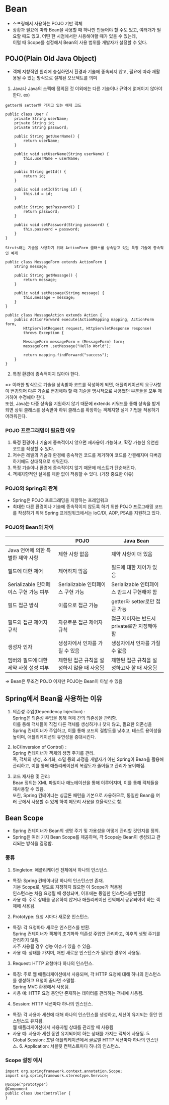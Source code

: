 # Bean

- 스프링에서 사용하는 POJO 기반 객체
- 상황과 필요에 따라 Bean을 사용할 때 하나만 만들어야 할 수도 있고, 여러개가 필요할 때도 있고, 어떤 한 시점에서만 사용해야할 때가 있을 수 있는데,  <br>
이럴 때 Scope를 설정해서 Bean의 사용 범위를 개발자가 설정할 수 있다.

## POJO(Plain Old Java Object)
- 객체 지향적인 원리에 충실하면서 환경과 기술에 종속되지 않고, 필요에 따라 재활용될 수 있는 방식으로 설계된 오브젝트를 의미
1. Java나 Java의 스펙에 정의된 것 이외에는 다른 기술이나 규약에 얽매이지 않아야 한다.
ex)
```
getter와 setter만 가지고 있는 예제 코드

public class User {
    private String userName;
    private String id;
    private String password;

    public String getUserName() {
        return userName;
    }

    public void setUserName(String userName) {
        this.userName = userName;
    }

    public String getId() {
        return id;
    }

    public void setId(String id) {
        this.id = id;
    }

    public String getPassword() {
        return password;
    }

    public void setPassword(String password) {
        this.password = password;
    }
}
```

```
Struts라는 기술을 사용하기 위해 ActionForm 클래스를 상속받고 있는 특정 기술에 종속적인 예제

public class MessageForm extends ActionForm {
    String message;

    public String getMessage() {
        return message;
    }

    public void setMessage(String message) {
        this.message = message;
    }
}

public class MessageAction extends Action {
    public ActionForward execute(ActionMapping mapping, ActionForm form,
        HttpServletRequest request, HttpServletResponse response)
        throws Exception {

        MessageForm messageForm = (MessageForm) form;
        messageForm .setMessage("Hello World");

        return mapping.findForward("success");
    }
}
```
2. 특정 환경에 종속적이지 않아야 한다.  <br>

=> 이러한 방식으로 기술을 상속받아 코드를 작성하게 되면, 애플리케이션의 요구사항이 변경되어 다른 기술로 변경해야 할 때 기술을 명시적으로 사용했던 부분들을 모두 제거하여 수정해야 한다.  <br>
   또한, Java는 다중 상속을 지원하지 않기 때문에 extends 키워드를 통해 상속을 받게 되면 상위 클래스를 상속받아 하위 클래스를 확장하는 객체지향 설계 기법을 적용하기 어려워진다.

### POJO 프로그래밍이 필요한 이유
1. 특정 환경이나 기술에 종속적이지 않으면 재사용이 가능하고, 확장 가능한 유연한 코드를 작성할 수 있다.
2. 저수준 레벨의 기술과 환경에 종속적인 코드를 제거하여 코드를 간결해지며 디버깅하기에도 상대적으로 쉬워진다.
3. 특정 기술이나 환경에 종속적이지 않기 때문에 테스트가 단순해진다.
4. 객체지향적인 설계를 제한 없이 적용할 수 있다. (가장 중요한 이유)

### POJO와 Spring의 관계
- Spring은 POJO 프로그래밍을 지향하는 프레임워크
- 최대한 다른 환경이나 기술에 종속적이지 않도록 하기 위한 POJO 프로그래밍 코드를 작성하기 위해 Spring 프레임워크에서는 IoC/DI, AOP, PSA를 지원하고 있다.

### POJO와 Bean의 차이 
|                                           | POJO                                        | Java Bean                                   |
|--------------------------------------------|---------------------------------------------|---------------------------------------------|
| Java 언어에 의한 특별한 제약 사항             | 제한 사항 없음                               | 제약 사항이 더 있음                           |
| 필드에 대한 제어                              | 제어하지 않음                                | 필드에 대한 제어가 있음                       |
| Serializable 인터페이스 구현 가능 여부       | Serializable 인터페이스 구현 가능              | Serializable 인터페이스 반드시 구현해야 함     |
| 필드 접근 방식                                | 이름으로 접근 가능                             | getter와 setter로만 접근 가능                  |
| 필드의 접근 제어자 규칙                       | 자유로운 접근 제어자 규칙                       | 접근 제어자는 반드시 private로만 지정해야 함    |
| 생성자 인자                                   | 생성자에서 인자를 가질 수 있음                  | 생성자에서 인자를 가질 수 없음                 |
| 멤버와 필드에 대한 제약 사항 설정 여부       | 제한된 접근 규칙을 설정하지 않을 때 사용됨     | 제한된 접근 규칙을 설정하고자 할 때 사용됨      |

=> Bean은 무조건 POJO 이지만 POJO는 Bean이 아닐 수 있음

## Spring에서 Bean을 사용하는 이유
1. 의존성 주입(Dependency Injection) :  <br>
Spring은 의존성 주입을 통해 객체 간의 의존성을 관리함.  <br>
이를 통해 객체들이 직접 다른 객체를 생성하거나 찾지 않고, 필요한 의존성을 Spring 컨테이너가 주입하고, 이를 통해 코드의 결합도를 낮추고, 테스트 용이성을 높이며, 애플리케이션의 유연성을 증대시킨다.


2. IoC(Inversion of Control) :  <br>
Spring 컨테이너가 객체의 생명 주기를 관리.  <br>
즉, 객체의 생성, 초기화, 소멸 등의 과정을 개발자가 아닌 Spring이 Bean을 활용해 관리하고, 이를 통해 애플리케이션의 복잡도가 줄어들고 관리가 용이해짐.


3. 코드 재사용 및 관리:  <br>
Bean 정의는 XML 파일이나 애노테이션을 통해 이루어지며, 이를 통해 객체들을 재사용할 수 있음.  <br>
또한, Spring 컨테이너는 싱글톤 패턴을 기본으로 사용하므로, 동일한 Bean을 여러 곳에서 사용할 수 있게 하여 메모리 사용을 효율적으로 함.

## Bean Scope
- Spring 컨테이너가 Bean의 생명 주기 및 가용성을 어떻게 관리할 것인지를 정의.
- Spring은 여러 가지 Bean Scope를 제공하며, 각 Scope는 Bean이 생성되고 관리되는 방식을 결정함.

### 종류
1. Singleton: 애플리케이션 전체에서 하나의 인스턴스.  <br>
- 특징: Spring 컨테이너당 하나의 인스턴스만 존재.  <br>
     기본 Scope로, 별도로 지정하지 않으면 이 Scope가 적용됨  <br>
     인스턴스는 처음 요청될 때 생성되며, 이후에는 동일한 인스턴스를 반환함  <br>
- 사용 예: 주로 상태를 공유하지 않거나 애플리케이션 전역에서 공유되어야 하는 객체에 사용됨.

2. Prototype: 요청 시마다 새로운 인스턴스.
- 특징: 각 요청마다 새로운 인스턴스를 반환.  <br>
       Spring 컨테이너가 객체의 초기화와 의존성 주입만 관리하고, 이후의 생명 주기를 관리하지 않음.  <br>
       자주 사용될 경우 성능 이슈가 있을 수 있음.  <br>
- 사용 예: 상태를 가지며, 매번 새로운 인스턴스가 필요한 경우에 사용됨.
3. Request: HTTP 요청마다 하나의 인스턴스.
- 특징: 주로 웹 애플리케이션에서 사용되며, 각 HTTP 요청에 대해 하나의 인스턴스를 생성하고 요청이 끝나면 소멸함.  <br>
       Spring MVC 환경에서 사용됨.  <br>
- 사용 예: HTTP 요청 동안만 존재하는 데이터를 관리하는 객체에 사용됨.
4. Session: HTTP 세션마다 하나의 인스턴스.
- 특징: 각 사용자 세션에 대해 하나의 인스턴스를 생성하고, 세션이 유지되는 동안 인스턴스도 유지됨.  <br>
       웹 애플리케이션에서 사용자별 상태를 관리할 때 사용됨  <br>
- 사용 예: 사용자 세션 동안 유지되어야 하는 상태를 가지는 객체에 사용됨.
   5. Global Session: 포털 애플리케이션에서 글로벌 HTTP 세션마다 하나의 인스턴스.
   6. Application: 서블릿 컨텍스트마다 하나의 인스턴스.

### Scope 설정 예시
```
import org.springframework.context.annotation.Scope;
import org.springframework.stereotype.Service;
 
@Scope("prototype")
@Component
public class UserController {
}
```

